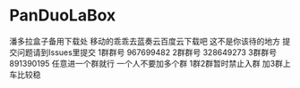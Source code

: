# PanDuoLaBox
潘多拉盒子备用下载处
移动的乖乖去蓝奏云百度云下载吧
这不是你该待的地方
提交问题请到Issues里提交
1群群号 967699482
2群群号 328649273
3群群号 891390195
任意进一个群就行 一个人不要加多个群
1群2群暂时禁止入群
加3群上车比较稳
